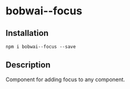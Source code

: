 # bobwai--focus

## Installation

    npm i bobwai--focus --save

## Description

Component for adding focus to any component.
